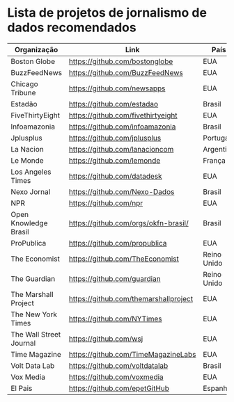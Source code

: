 # Lista de projetos de jornalismo de dados recomendados

Organização | Link | País
--------- | ------ | ------
Boston Globe | https://github.com/bostonglobe | EUA
BuzzFeedNews | https://github.com/BuzzFeedNews | EUA
Chicago Tribune | https://github.com/newsapps | EUA
Estadão | https://github.com/estadao | Brasil
FiveThirtyEight | https://github.com/fivethirtyeight | EUA
Infoamazonia | https://github.com/infoamazonia | Brasil
Jplusplus | https://github.com/jplusplus | Portugal
La Nacion | https://github.com/lanacioncom | Argentina
Le Monde | https://github.com/lemonde | França
Los Angeles Times | https://github.com/datadesk | EUA
Nexo Jornal | https://github.com/Nexo-Dados | Brasil
NPR | https://github.com/npr | EUA
Open Knowledge Brasil | https://github.com/orgs/okfn-brasil/ | Brasil
ProPublica | https://github.com/propublica | EUA
The Economist | https://github.com/TheEconomist | Reino Unido
The Guardian | https://github.com/guardian | Reino Unido
The Marshall Project | https://github.com/themarshallproject | EUA
The New York Times | https://github.com/NYTimes | EUA
The Wall Street Journal | https://github.com/wsj | EUA
Time Magazine | https://github.com/TimeMagazineLabs | EUA
Volt Data Lab | https://github.com/voltdatalab | Brasil
Vox Media | https://github.com/voxmedia | EUA
El Pais | https://github.com/epetGitHub | Espanha
